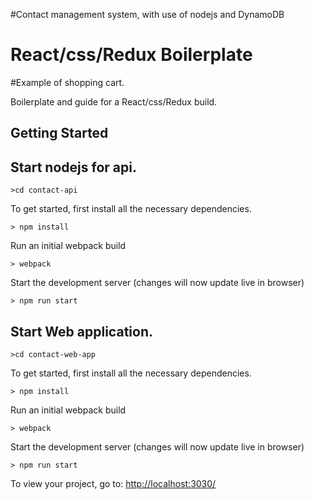 #Contact management system, with use of nodejs and DynamoDB

# React/css/Redux Boilerplate

#Example of shopping cart.

Boilerplate and guide for a React/css/Redux build.

## Getting Started

## Start nodejs for api.

```
>cd contact-api
```

To get started, first install all the necessary dependencies.
```
> npm install
```

Run an initial webpack build
```
> webpack
```

Start the development server (changes will now update live in browser)
```
> npm run start
```

## Start Web application.

```
>cd contact-web-app
```

To get started, first install all the necessary dependencies.
```
> npm install
```

Run an initial webpack build
```
> webpack
```

Start the development server (changes will now update live in browser)
```
> npm run start
```

To view your project, go to: [http://localhost:3030/](http://localhost:3030/)




